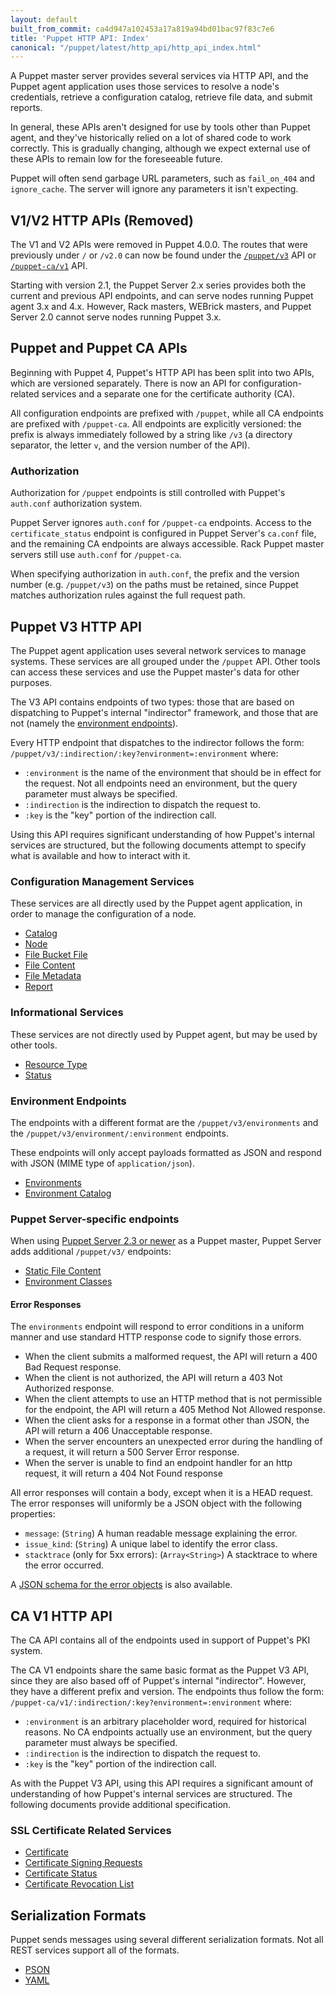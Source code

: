 ```yaml
---
layout: default
built_from_commit: ca4d947a102453a17a819a94bd01bac97f83c7e6
title: 'Puppet HTTP API: Index'
canonical: "/puppet/latest/http_api/http_api_index.html"
---
```


A Puppet master server provides several services via HTTP API, and the Puppet
agent application uses those services to resolve a node's credentials, retrieve
a configuration catalog, retrieve file data, and submit reports.

In general, these APIs aren't designed for use by tools other than Puppet agent,
and they've historically relied on a lot of shared code to work correctly.
This is gradually changing, although we expect external use of these APIs to
remain low for the foreseeable future.

Puppet will often send garbage URL parameters, such as `fail_on_404` and
`ignore_cache`. The server will ignore any parameters it isn't expecting.

V1/V2 HTTP APIs (Removed)
---------------

The V1 and V2 APIs were removed in Puppet 4.0.0. The routes that were previously
under `/` or `/v2.0` can now be found under the [`/puppet/v3`](#puppet-v3-http-api)
API or [`/puppet-ca/v1`](#ca-v1-http-api) API.

Starting with version 2.1, the Puppet Server 2.x series provides both the
current and previous API endpoints, and can serve nodes running Puppet agent 3.x
and 4.x. However, Rack masters, WEBrick masters, and Puppet Server 2.0 cannot
serve nodes running Puppet 3.x.

Puppet and Puppet CA APIs
------------------

Beginning with Puppet 4, Puppet's HTTP API has been split into two APIs, which
are versioned separately. There is now an API for configuration-related services
and a separate one for the certificate authority (CA).

All configuration endpoints are prefixed with `/puppet`, while all CA endpoints are
prefixed with `/puppet-ca`. All endpoints are explicitly versioned: the prefix
is always immediately followed by a string like `/v3` (a directory separator,
the letter `v`, and the version number of the API).

### Authorization

Authorization for `/puppet` endpoints is still controlled with Puppet's `auth.conf`
authorization system.

Puppet Server ignores `auth.conf` for `/puppet-ca` endpoints. Access to the
`certificate_status` endpoint is configured in Puppet Server's `ca.conf` file,
and the remaining CA endpoints are always accessible. Rack Puppet master servers
still use `auth.conf` for `/puppet-ca`.

When specifying authorization in `auth.conf`, the prefix and the version number
(e.g. `/puppet/v3`) on the paths must be retained, since Puppet matches
authorization rules against the full request path.

Puppet V3 HTTP API
------------------

The Puppet agent application uses several network services to manage systems.
These services are all grouped under the `/puppet` API. Other tools can access
these services and use the Puppet master's data for other purposes.

The V3 API contains endpoints of two types: those that are based on dispatching
to Puppet's internal "indirector" framework, and those that are not (namely the
[environment endpoints](#environment-endpoints)).

Every HTTP endpoint that dispatches to the indirector follows the form:
`/puppet/v3/:indirection/:key?environment=:environment` where:

* `:environment` is the name of the environment that should be in effect for
  the request. Not all endpoints need an environment, but the query
  parameter must always be specified.
* `:indirection` is the indirection to dispatch the request to.
* `:key` is the "key" portion of the indirection call.

Using this API requires significant understanding of how Puppet's internal
services are structured, but the following documents attempt to specify what is
available and how to interact with it.

### Configuration Management Services

These services are all directly used by the Puppet agent application, in order
to manage the configuration of a node.

* [Catalog](./http_catalog.md)
* [Node](./http_node.md)
* [File Bucket File](./http_file_bucket_file.md)
* [File Content](./http_file_content.md)
* [File Metadata](./http_file_metadata.md)
* [Report](./http_report.md)

### Informational Services

These services are not directly used by Puppet agent, but may be used by other
tools.

* [Resource Type](./http_resource_type.md)
* [Status](./http_status.md)

### Environment Endpoints

The endpoints with a different format are the `/puppet/v3/environments` and
the `/puppet/v3/environment/:environment` endpoints.

These endpoints will only accept payloads formatted as JSON and respond
with JSON (MIME type of `application/json`).

* [Environments](./http_environments.md)
* [Environment Catalog](./http_environment.md)

### Puppet Server-specific endpoints

When using [Puppet Server 2.3 or newer](https://docs.puppet.com/puppetserver/2.3/)
as a Puppet master, Puppet Server adds additional `/puppet/v3/` endpoints:

* [Static File Content](https://docs.puppet.com/puppetserver/latest/puppet-api/v3/static_file_content.md)
* [Environment Classes](https://docs.puppet.com/puppetserver/latest/puppet-api/v3/environment_classes.md)

#### Error Responses

The `environments` endpoint will respond to error conditions in a uniform manner
and use standard HTTP response code to signify those errors.

* When the client submits a malformed request, the API will return a 400 Bad
  Request response.
* When the client is not authorized, the API will return a 403 Not Authorized
  response.
* When the client attempts to use an HTTP method that is not permissible for
  the endpoint, the API will return a 405 Method Not Allowed response.
* When the client asks for a response in a format other than JSON, the API will
  return a 406 Unacceptable response.
* When the server encounters an unexpected error during the handling of a
  request, it will return a 500 Server Error response.
* When the server is unable to find an endpoint handler for an http request,
  it will return a 404 Not Found response

All error responses will contain a body, except when it is a HEAD request. The
error responses will uniformly be a JSON object with the following properties:

* `message`: (`String`) A human readable message explaining the error.
* `issue_kind`: (`String`) A unique label to identify the error class.
* `stacktrace` (only for 5xx errors): (`Array<String>`) A stacktrace to where
  the error occurred.

A [JSON schema for the error objects](../schemas/error.json) is also available.

CA V1 HTTP API
--------------

The CA API contains all of the endpoints used in support of Puppet's PKI
system.

The CA V1 endpoints share the same basic format as the Puppet V3 API, since
they are also based off of Puppet's internal "indirector". However, they have
a different prefix and version. The endpoints thus follow the form:
`/puppet-ca/v1/:indirection/:key?environment=:environment` where:

* `:environment` is an arbitrary placeholder word, required for historical
  reasons. No CA endpoints actually use an environment, but the query parameter
  must always be specified.
* `:indirection` is the indirection to dispatch the request to.
* `:key` is the "key" portion of the indirection call.

As with the Puppet V3 API, using this API requires a significant amount of
understanding of how Puppet's internal services are structured. The following
documents provide additional specification.

### SSL Certificate Related Services

* [Certificate](./http_certificate.md)
* [Certificate Signing Requests](./http_certificate_request.md)
* [Certificate Status](./http_certificate_status.md)
* [Certificate Revocation List](./http_certificate_revocation_list.md)

Serialization Formats
---------------------

Puppet sends messages using several different serialization formats. Not all
REST services support all of the formats.

* [PSON](./pson.md)
* [YAML](http://www.yaml.org/spec/1.2/spec.html)

